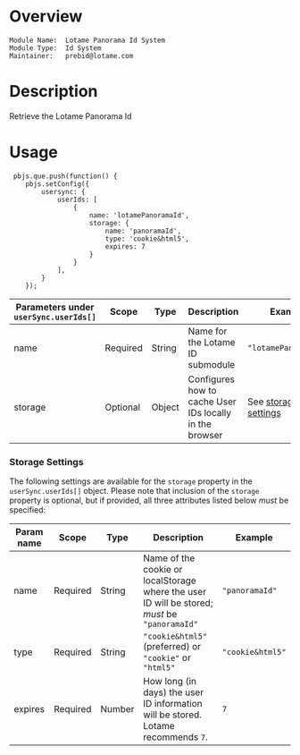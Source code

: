 # Overview

```
Module Name:  Lotame Panorama Id System
Module Type:  Id System
Maintainer:   prebid@lotame.com
```

# Description

Retrieve the Lotame Panorama Id

# Usage

```
 pbjs.que.push(function() {
    pbjs.setConfig({                
        usersync: {
            userIds: [
                {
                    name: 'lotamePanoramaId',
                    storage: {
                        name: 'panoramaId',
                        type: 'cookie&html5',
                        expires: 7
                    }
                }
            ],
        }
    });
```

| Parameters under `userSync.userIds[]` | Scope | Type | Description | Example |
| ---| --- | --- | --- | --- |
| name | Required | String | Name for the Lotame ID submodule | `"lotamePanoramaId"` |
| storage | Optional | Object | Configures how to cache User IDs locally in the browser | See [storage settings](#storage-settings) |


### Storage Settings

The following settings are available for the `storage` property in the `userSync.userIds[]` object. Please note that inclusion of the `storage` property is optional, but if provided, all three attributes listed below *must* be specified:

| Param name | Scope | Type | Description | Example   |
| --- | --- | --- | --- | --- |
| name | Required | String| Name of the cookie or localStorage where the user ID will be stored; *must* be `"panoramaId"` | `"panoramaId"` |
| type | Required | String | `"cookie&html5"` (preferred)  or `"cookie"` or `"html5"` | `"cookie&html5"` |
| expires | Required | Number | How long (in days) the user ID information will be stored. Lotame recommends `7`. | `7` |

